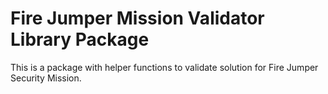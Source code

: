 # Fire Jumper Mission Validator Library Package

This is a package with helper functions to validate solution for Fire Jumper Security Mission.